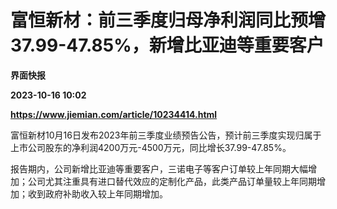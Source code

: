 # 富恒新材：前三季度归母净利润同比预增37.99-47.85%，新增比亚迪等重要客户
**界面快报**

**2023-10-16 10:02**

**https://www.jiemian.com/article/10234414.html**

富恒新材10月16日发布2023年前三季度业绩预告公告，预计前三季度实现归属于上市公司股东的净利润4200万元-4500万元，同比增长37.99-47.85%。

报告期内，公司新增比亚迪等重要客户，三诺电子等客户订单较上年同期大幅增加；公司尤其注重具有进口替代效应的定制化产品，此类产品订单量较上年同期增加；收到政府补助收入较上年同期增加。
